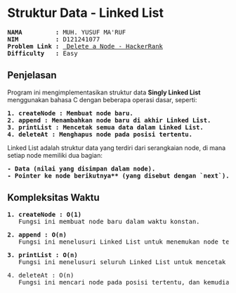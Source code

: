 # Struktur Data - Linked List

<pre>
<strong>NAMA         :</strong> MUH. YUSUF MA'RUF
<strong>NIM          :</strong> D121241077
<strong>Problem Link :</strong> <a href="https://www.hackerrank.com/challenges/queue-using-two-stacks/problem?isFullScreen=true"> Delete a Node - HackerRank</a>
<strong>Difficulty   :</strong> Easy
</pre>

## Penjelasan

Program ini mengimplementasikan struktur data **Singly Linked List** menggunakan bahasa C dengan beberapa operasi dasar, seperti:
<pre>
<strong>1. createNode : Membuat node baru.</strong>
<strong>2. append : Menambahkan node baru di akhir Linked List.</strong>
<strong>3. printList : Mencetak semua data dalam Linked List.</strong>
<strong>4. deleteAt : Menghapus node pada posisi tertentu.</strong>
</pre>
Linked List adalah struktur data yang terdiri dari serangkaian node, di mana setiap node memiliki dua bagian:
<pre>
<strong>- Data (nilai yang disimpan dalam node).</strong>
<strong>- Pointer ke node berikutnya** (yang disebut dengan `next`).</strong>
</pre>

## Kompleksitas Waktu
<pre>
<strong>1. createNode : O(1)</strong>
   Fungsi ini membuat node baru dalam waktu konstan.
</pre> 
<pre>
<strong>2. append : O(n) </strong>
   Fungsi ini menelusuri Linked List untuk menemukan node terakhir sebelum menambahkan node baru.
</pre>
<pre>
<strong>3. printList : O(n)</strong> 
   Fungsi ini menelusuri seluruh Linked List untuk mencetak data.
</pre>
<pre>
<stroong>4. deleteAt : O(n)  </stroong>
   Fungsi ini mencari node pada posisi tertentu, dan kemudian menghapusnya. Pencarian posisi membutuhkan waktu O(n).
</pre>
